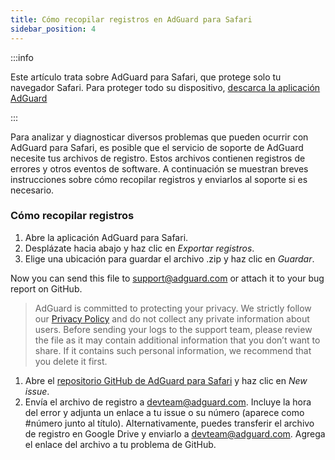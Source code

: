 ```yaml
---
title: Cómo recopilar registros en AdGuard para Safari
sidebar_position: 4
---
```


:::info

Este artículo trata sobre AdGuard para Safari, que protege solo tu navegador Safari. Para proteger todo su dispositivo, [descarca la aplicación AdGuard](https://agrd.io/download-kb-adblock)

:::

Para analizar y diagnosticar diversos problemas que pueden ocurrir con AdGuard para Safari, es posible que el servicio de soporte de AdGuard necesite tus archivos de registro. Estos archivos contienen registros de errores y otros eventos de software. A continuación se muestran breves instrucciones sobre cómo recopilar registros y enviarlos al soporte si es necesario.

### Cómo recopilar registros

1. Abre la aplicación AdGuard para Safari.
2. Desplázate hacia abajo y haz clic en _Exportar registros_.
3. Elige una ubicación para guardar el archivo .zip y haz clic en _Guardar_.

Now you can send this file to support@adguard.com or attach it to your bug report on GitHub.

> AdGuard is committed to protecting your privacy. We strictly follow our [Privacy Policy](https://adguard.com/en/privacy/safari.html) and do not collect any private information about users. Before sending your logs to the support team, please review the file as it may contain additional information that you don’t want to share. If it contains such personal information, we recommend that you delete it first.

1. Abre el [repositorio GitHub de AdGuard para Safari](https://github.com/AdguardTeam/AdGuardForSafari/issues) y haz clic en _New issue_.
2. Envía el archivo de registro a devteam@adguard.com. Incluye la hora del error y adjunta un enlace a tu issue o su número (aparece como #número junto al título).
   Alternativamente, puedes transferir el archivo de registro en Google Drive y enviarlo a devteam@adguard.com. Agrega el enlace del archivo a tu problema de GitHub.
